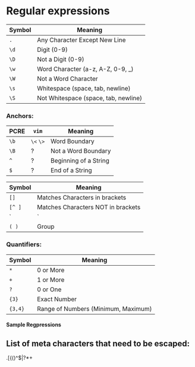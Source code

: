 # Regular expressions

| Symbol | Meaning |
| ---- | ------------------------------------ |
| `.`  | Any Character Except New Line        |
| `\d` | Digit (0-9)                          |
| `\D` | Not a Digit (0-9)                    |
| `\w` | Word Character (a-z, A-Z, 0-9, _)    |
| `\W` | Not a Word Character                 |
| `\s` | Whitespace (space, tab, newline)     |
| `\S` | Not Whitespace (space, tab, newline) |

### Anchors:

|  PCRE   |   `vim`   |        Meaning        |
| ------- |---------- | --------------------- |
| `\b`    | `\<` `\>` | Word Boundary         |
| `\B`    |     ?     | Not a Word Boundary   |
| `^`     |     ?     | Beginning of a String |
| `$`     |     ?     | End of a String       |


| Symbol  |              Meaning               |
| ------- | ---------------------------------- |
| `[]`    | Matches Characters in brackets     |
| `[^ ]`  | Matches Characters NOT in brackets |
| `|`     | Either Or                          |
| `( )`   | Group                              |

### Quantifiers:

|  Symbol |                Meaning              |
| ------- | ----------------------------------- |
| `*`     | 0 or More                           |
| `+`     | 1 or More                           |
| `?`     | 0 or One                            |
| `{3}`   | Exact Number                        |
| `{3,4}` | Range of Numbers (Minimum, Maximum) |


#### Sample Regpressions



## List of meta characters that need to be escaped:

.[{()\^$|?*+
